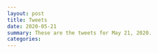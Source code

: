 ```yaml
---
layout: post
title: Tweets
date: 2020-05-21
summary: These are the tweets for May 21, 2020.
categories:
---
```


